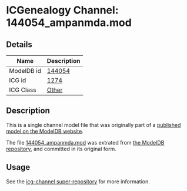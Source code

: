 # ICGenealogy Channel: 144054\_ampanmda.mod

## Details

Name | Description
---- | -----------
ModelDB id | [144054](http://senselab.med.yale.edu/ModelDB/ShowModel.cshtml?model=144054)
ICG id | [1274](http://icg.neurotheory.ox.ac.uk/channels/other/1274)
ICG Class | [Other](http://icg.neurotheory.ox.ac.uk/channels/other)

## Description

This is a single channel model file that was originally part of a [published model on the ModelDB website](http://senselab.med.yale.edu/mModelDB/ShowModel.cshtml?model=144054).

The file [144054\_ampanmda.mod](144054_ampanmda.mod) was extrated from [the ModelDB repository](http://senselab.med.yale.edu/ModelDB/ShowModel.cshtml?model=144054), and committed in its original form.

## Usage

See the [icg-channel super-repository](https://github.com/icgenealogy/icg-channels) for more information.